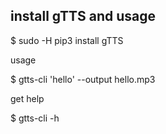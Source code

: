 ## install gTTS and usage

$ sudo -H pip3 install gTTS

usage

$ gtts-cli 'hello' --output hello.mp3

get help 

$ gtts-cli -h

